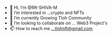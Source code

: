 - 👋 Hi, I’m @RK-SHIVA-M
- 👀 I’m interested in ...crypto and NFTs 
- 🌱 I’m currently Growing Tloh Community 
- 💞️ I’m looking to collaborate on ... Web3 Project's 
- 📫 How to reach me ...tlohnft@gmail.com

<!---
RK-SHIVA-M/RK-SHIVA-M is a ✨ special ✨ repository because its `README.md` (this file) appears on your GitHub profile.
You can click the Preview link to take a look at your changes.
--->
